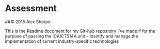 # Assessment
##© 2015 Alex Sharpe

This is the Readme document for my Git-hub repository
I've made if for the purpose of passing the ICAICT514A unit - Identify and manage the implementation of current industry-specific technologies 
